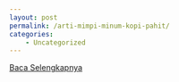 ```yaml
---
layout: post
permalink: /arti-mimpi-minum-kopi-pahit/
categories:
    - Uncategorized
---
```


[Baca Selengkapnya](/08)